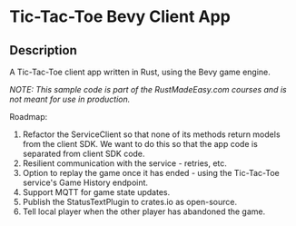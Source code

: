 # Tic-Tac-Toe Bevy Client App

## Description

A Tic-Tac-Toe client app written in Rust, using the Bevy game engine.

_NOTE: This sample code is part of the RustMadeEasy.com courses and is not meant for use in
production._

Roadmap:

1. Refactor the ServiceClient so that none of its methods return models from the client SDK. We want to do this so that
   the app code is separated from client SDK code.
2. Resilient communication with the service - retries, etc.
3. Option to replay the game once it has ended - using the Tic-Tac-Toe service's Game History endpoint.
4. Support MQTT for game state updates.
5. Publish the StatusTextPlugin to crates.io as open-source.
6. Tell local player when the other player has abandoned the game.
